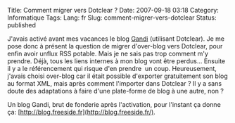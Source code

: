 Title: Comment migrer vers Dotclear ?
Date: 2007-09-18 03:18
Category: Informatique
Tags:
Lang: fr
Slug: comment-migrer-vers-dotclear
Status: published

J'avais activé avant mes vacances le blog [Gandi](http://www.gandi.net/)
(utilisant Dotclear). Je me pose donc à présent la question de migrer
d'over-blog vers Dotclear, pour enfin avoir unflux RSS potable. Mais je ne sais
pas trop comment m'y prendre. Déjà, tous les liens internes à mon blog vont
être perdus... Ensuite il y a le référencement qui risque d'en prendre  un
coup.  Heureusement, j'avais choisi over-blog car il était possible d'exporter
gratuitement son blog au format XML, mais après comment l'importer dans
Dotclear ? Il y a sans doute des adaptations à faire d'une plate-forme de blog
à une autre, non ?

Un blog Gandi, brut de fonderie après l'activation, pour l'instant ça donne ça:
[http://blog.freeside.fr](http://blog.freeside.fr/).
